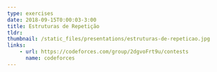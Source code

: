 ```yaml
---
type: exercises
date: 2018-09-15T0:00:03-3:00
title: Estruturas de Repetição
tldr: 
thumbnail: /static_files/presentations/estruturas-de-repeticao.jpg
links: 
    - url: https://codeforces.com/group/2dgvoFrt9u/contests
      name: codeforces
---
```

